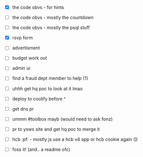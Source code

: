 - [x] the code obvs - for hints
- [ ] the code obvs - mostly the countdown
- [ ] the code obvs - mostly the psql stuff

- [x] rsvp form
- [ ] advertisment
- [ ] budget work out
- [ ] admin ui
- [ ] find a fraud dept member to help (1)
- [ ] uhhh get hq poc to look at it lmao
- [ ] deploy to coolify before ^
- [ ] get dns pr
- [ ] ummm #toolbox mayb (would need to ask fonz)
- [ ] pr to ysws site and get hq poc to merge it
- [ ] hcb :pf: - mostly js use a hcb v4 app or hcb cookie again :pensive:
- [ ] foss it! (and.. a readme ofc)
